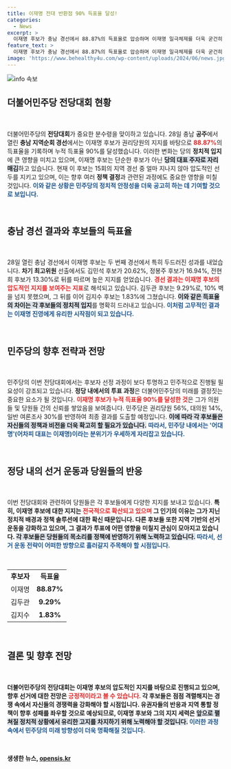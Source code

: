 ```yaml
---
title: 이재명 전대 반환점 90% 득표율 달성!
categories:
  - News
excerpt: >
  이재명 후보가 충남 경선에서 88.87%의 득표율로 압승하며 이재명 일극체제를 더욱 굳건히 다지고 있습니다. 민주당 전당대회의 양상이 극명해지는 가운데, 그의 독주를 막을만한 후보가 보이지 않습니다!
feature_text: >
  이재명 후보가 충남 경선에서 88.87%의 득표율로 압승하며 이재명 일극체제를 더욱 굳건히 다지고 있습니다. 민주당 전당대회의 양상이 극명해지는 가운데, 그의 독주를 막을만한 후보가 보이지 않습니다!
image: 'https://www.behealthy4u.com/wp-content/uploads/2024/06/news.jpg'
---
```


<p><img src="https://www.behealthy4u.com/wp-content/uploads/2024/06/news.jpg" alt="info 속보" /></p>

<h2 data-ke-size="size26">더불어민주당 전당대회 현황</h2>

<p data-ke-size="size16">&nbsp;</p>

<p>더불어민주당의 <b>전당대회</b>가 중요한 분수령을 맞이하고 있습니다. 28일 충남 <b>공주</b>에서 열린 <b>충남 지역순회 경선</b>에서는 이재명 후보가 권리당원의 지지를 바탕으로 <b><span style="color: #ee2323;">88.87%</span></b>의 득표율을 기록하며 누적 득표율 90%를 달성했습니다. 이러한 변화는 당의 <b>정치적 입지</b>에 큰 영향을 미치고 있으며, 이재명 후보는 단순한 후보가 아닌 <b><span style="background-color: #21538527;">당의 대표 주자로 자리매김</span></b>하고 있습니다. 현재 이 후보는 15회의 지역 경선 중 얼마 지나지 않아 압도적인 선두를 지키고 있으며, 이는 향후 여러 <b>정책 결정</b>과 관련된 과정에도 중요한 영향을 미칠 것입니다. <b><span style="color: #1a5490;">이와 같은 상황은 민주당의 정치적 안정성을 더욱 공고히 하는 데 기여할 것으로 보입니다.</span></b></p>

<p data-ke-size="size16">&nbsp;</p>

<h2 data-ke-size="size26">충남 경선 결과와 후보들의 득표율</h2>

<p data-ke-size="size16">&nbsp;</p>

<p>28일 열린 충남 경선에서 이재명 후보는 두 번째 경선에서 특히 두드러진 성과를 내었습니다. <b>차기 최고위원</b> 선출에서도 김민석 후보가 20.62%, 정봉주 후보가 16.94%, 전현희 후보가 13.30%로 뒤를 따르며 높은 지지를 얻었습니다. <b><span style="color: #ee2323;">경선 결과는 이재명 후보의 압도적인 지지를 보여주는 지표</span></b>로 해석되고 있습니다. 김두관 후보는 9.29%로, 10% 벽을 넘지 못했으며, 그 뒤를 이어 김지수 후보는 1.83%에 그쳤습니다. <b><span style="background-color: #21538527;">이와 같은 득표율의 차이는 각 후보들의 정치적 입지</span></b>를 명확히 드러내고 있습니다. <b><span style="color: #1a5490;">이처럼 고무적인 결과는 이재명 진영에게 유리한 시작점이 되고 있습니다.</span></b></p>

<p data-ke-size="size16">&nbsp;</p>

<h2 data-ke-size="size26">민주당의 향후 전략과 전망</h2>

<p data-ke-size="size16">&nbsp;</p>

<p>민주당의 이번 전당대회에서는 후보자 선정 과정이 보다 투명하고 민주적으로 진행될 필요성이 강조되고 있습니다. <b>정당 내에서의 투표 과정</b>은 더불어민주당의 미래를 결정짓는 중요한 요소가 될 것입니다. <b><span style="color: #ee2323;">이재명 후보가 누적 득표율 90%를 달성한 것</span></b>은 그가 의원들 및 당원들 간의 신뢰를 쌓았음을 보여줍니다. 민주당은 권리당원 56%, 대의원 14%, 일반 여론조사 30%를 반영하여 최종 결과를 도출할 예정입니다. <b><span style="background-color: #21538527;">이에 따라 각 후보들은 자신들의 정책과 비전을 더욱 확고히 할 필요가 있습니다.</span></b> <b><span style="color: #1a5490;">따라서, 민주당 내에서는 '어대명'(어차피 대표는 이재명)이라는 분위기가 우세하게 자리잡고 있습니다.</span></b></p>

<p data-ke-size="size16">&nbsp;</p>

<h2 data-ke-size="size26">정당 내의 선거 운동과 당원들의 반응</h2>

<p data-ke-size="size16">&nbsp;</p>

<p>이번 전당대회와 관련하여 당원들은 각 후보들에게 다양한 지지를 보내고 있습니다. <b>특히, 이재명 후보에 대한 지지는 <b><span style="color: #ee2323;">전국적으로 확산되고 있으며</span></b> 그 인기의 이유는 그가 지닌 <b>정치적 배경</b>과 <b>정책 솔루션에 대한 확신 때문입니다.</b> 다른 후보들 또한 지역 기반의 선거 운동을 강화하고 있으며, 그 결과가 투표에 어떤 영향을 미칠지 관심이 모아지고 있습니다. <b><span style="background-color: #21538527;">각 후보들은 당원들의 목소리를 정책에 반영하기 위해 노력하고 있습니다.</span></b> <b><span style="color: #1a5490;">따라서, 선거 운동 전략이 어떠한 방향으로 흘러갈지 주목해야 할 시점입니다.</span></b></p>

<p data-ke-size="size16">&nbsp;</p>

<table style="width: 100%; border-collapse: collapse;">
  <tr>
    <td style="text-align: center; height: 17px;"><b>후보자</b></td>
    <td style="text-align: center; height: 17px;"><b>득표율</b></td>
  </tr>
  <tr>
    <td style="text-align: center; height: 17px;">이재명</td>
    <td style="text-align: center; height: 17px;"><b>88.87%</b></td>
  </tr>
  <tr>
    <td style="text-align: center; height: 17px;">김두관</td>
    <td style="text-align: center; height: 17px;"><b>9.29%</b></td>
  </tr>
  <tr>
    <td style="text-align: center; height: 17px;">김지수</td>
    <td style="text-align: center; height: 17px;"><b>1.83%</b></td>
  </tr>
</table>

<p data-ke-size="size16">&nbsp;</p>

<h2 data-ke-size="size26">결론 및 향후 전망</h2>

<p data-ke-size="size16">&nbsp;</p>

<p>더불어민주당의 <b>전당대회</b>는 이재명 후보의 압도적인 지지를 바탕으로 진행되고 있으며, 향후 선거에 대한 전망은 <b><span style="color: #ee2323;">긍정적이라고 볼 수 있습니다.</span></b> 각 후보들은 점점 격렬해지는 경쟁 속에서 자신들의 경쟁력을 강화해야 할 시점입니다. 유권자들의 반응과 지역 통할 정책이 향후 성패를 좌우할 것으로 예상되므로, 이재명 후보와 그의 지지 세력은 <b><span style="background-color: #21538527;">앞으로 펼쳐질 정치적 상황에서 유리한 고지를 차지하기 위해 노력해야 할 것입니다.</span></b> <b><span style="color: #1a5490;">이러한 과정 속에서 민주당의 미래 방향성이 더욱 명확해질 것입니다.</span></b></p>

<p data-ke-size="size16">&nbsp;</p>
생생한 뉴스, <a href="https://opensis.kr" rel="dofollow">opensis.kr</a>


